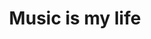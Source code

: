 ---
layout: list    # list 고정이다. _layout 폴더의 list.html을 쓴다는 말인듯?
title: Music is my life # 들어가면 나오는 게시판 제목이다.
slug: Blog 
# slug는  공식 홈페이지에서는 식별값이라고 한다. 중요.
# 나는 그냥 (게시판 글 dir 이름, _featured_categories에 md파일명 다 맞췄다. 

description: >
  Let your body talk
sitemap: false
order: 3
---